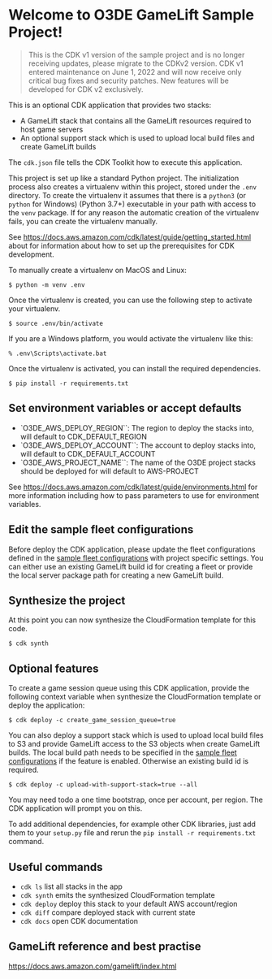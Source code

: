 # Welcome to O3DE GameLift Sample Project!

> This is the CDK v1 version of the sample project and is no longer receiving updates, please migrate to the CDKv2 version. 
CDK v1 entered maintenance on June 1, 2022 and will now receive only critical bug fixes and security patches. New features will be developed for CDK v2 exclusively.

This is an optional CDK application that provides two stacks:

  * A GameLift stack that contains all the GameLift resources required to host game servers
  * An optional support stack which is used to upload local build files and create GameLift builds

The `cdk.json` file tells the CDK Toolkit how to execute this application.

This project is set up like a standard Python project.  The initialization
process also creates a virtualenv within this project, stored under the `.env`
directory.  To create the virtualenv it assumes that there is a `python3`
(or `python` for Windows) (Python 3.7+) executable in your path with access to the `venv`
package. If for any reason the automatic creation of the virtualenv fails,
you can create the virtualenv manually.

See https://docs.aws.amazon.com/cdk/latest/guide/getting_started.html about for information about how to set up
the prerequisites for CDK development.

To manually create a virtualenv on MacOS and Linux:

```
$ python -m venv .env
```

Once the virtualenv is created, you can use the following step to activate your virtualenv.

```
$ source .env/bin/activate
```

If you are a Windows platform, you would activate the virtualenv like this:

```
% .env\Scripts\activate.bat
```

Once the virtualenv is activated, you can install the required dependencies.

```
$ pip install -r requirements.txt
```

## Set environment variables or accept defaults

* `O3DE_AWS_DEPLOY_REGION``: The region to deploy the stacks into, will default to CDK_DEFAULT_REGION
* `O3DE_AWS_DEPLOY_ACCOUNT``: The account to deploy stacks into, will default to CDK_DEFAULT_ACCOUNT
* `O3DE_AWS_PROJECT_NAME``: The name of the O3DE project stacks should be deployed for will default to AWS-PROJECT

See https://docs.aws.amazon.com/cdk/latest/guide/environments.html for more information including how to pass parameters
to use for environment variables.

## Edit the sample fleet configurations

Before deploy the CDK application, please update the fleet configurations defined in the
[sample fleet configurations](aws_gamelift/fleet_configurations.py) with project specific settings. 
You can either use an existing GameLift build id for creating a fleet or provide the local server package path 
for creating a new GameLift build.

## Synthesize the project

At this point you can now synthesize the CloudFormation template for this code.

```
$ cdk synth
```

## Optional features
To create a game session queue using this CDK application, provide the following context variable 
when synthesize the CloudFormation template or deploy the application:

```
$ cdk deploy -c create_game_session_queue=true
```

You can also deploy a support stack which is used to upload local build files to S3 and provide GameLift access 
to the S3 objects when create GameLift builds. The local build path needs to be specified in the
[sample fleet configurations](aws_gamelift/fleet_configurations.py) if the feature is enabled. Otherwise an existing
build id is required.

```
$ cdk deploy -c upload-with-support-stack=true --all
```

You may need todo a one time bootstrap, once per account, per region. The CDK application will prompt you on this.

To add additional dependencies, for example other CDK libraries, just add
them to your `setup.py` file and rerun the `pip install -r requirements.txt`
command.

## Useful commands

 * `cdk ls`          list all stacks in the app
 * `cdk synth`       emits the synthesized CloudFormation template
 * `cdk deploy`      deploy this stack to your default AWS account/region
 * `cdk diff`        compare deployed stack with current state
 * `cdk docs`        open CDK documentation
 
## GameLift reference and best practise
https://docs.aws.amazon.com/gamelift/index.html


